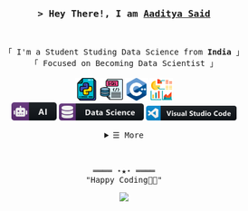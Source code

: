 <!-- Title -->
<h3 align="center">
        <samp>&gt; Hey There!, I am
                <b><a target="_blank" href="https://github.com/JonSlow21">Aaditya Said</a></b>
        </samp>
</h3>
<br>

<p align="center">
        <!-- Intro -->
        <samp>
                「 I'm a Student Studing Data Science from <b>India</b> 」
                <br>
                「 Focused on Becoming Data Scientist</b> 」
                <br>
                <br>
        </samp>
        <!-- Technologies -->
        <!-- JavaScript -->
        <img src="./assets/python1.png" alt="python" width="40" hight="45">
        <img src="./assets/sql.png" alt="sql" width="40" hight="45">
        <img src="./assets/cplusplus.png" alt="c_plus" width="40" hight="50">
        <img src="./assets/analysis.png" alt="analysis" width="40" hight="50"><br>
        <img src="./assets/ai.png" alt="AI" width="80" hight="70">
        <img src="./assets/datascience.png" alt="datascience" width="150" hight="100">
        <img src="./assets/visualstudio_code.png" alt="visualstudio_code" width="160" hight="100">
        

<!-- Details Section -->
<details align="center">
    <summary> <samp>&#9776; More</samp></summary>
    <p align="center">
        <br>
        <!-- Activity Widget -->
        <img alt="Aaditya's Git hub"
                src="https://github-readme-stats.vercel.app/api?username=aadityasaid&show_icons=true&theme=radical"/>
        <br>
        <!-- Social Links -->
        <p>Find me on</p>
        <!-- Mail -->
        <a href="mailto:connect.aadityasaid@gmail.com" target="_blank"><img alt="Mail"
                src="https://img.shields.io/badge/-Mail-EA4335?style=flat-square&logo=Gmail&logoColor=white">
        </a>
        <!-- Twitter -->
        <a href="https://twitter.com/HauntingMadman" target="_blank"><img alt="Twitter"
                src="https://img.shields.io/badge/-Twitter-1c9bef?style=flat-square&logo=Twitter&logoColor=white">
        </a>
        <!-- Linkedin -->
        <a href="https://www.linkedin.com/in/aaditya-said-632584195/" target="_blank"><img alt="Linkedin"
                src="https://img.shields.io/badge/-Linkedin-0A66C2?style=flat-square&logo=Linkedin&logoColor=white">
        </a>
    </p>
</details>
<br>

<!-- Footer -->
<samp>
    <p align="center">
        <br>
        ════ ⋆★⋆ ════
        <br>
        "Happy Coding👨‍💻"
    </p>
</samp>

<div align="center">
<img src="https://visitor-badge.laobi.icu/badge?page_id=JonSlow21.JonSlow21&" />
</div>


